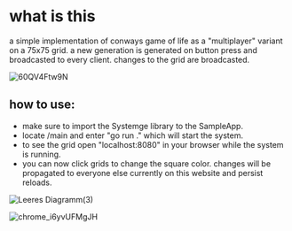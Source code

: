 # what is this
a simple implementation of conways game of life as a "multiplayer" variant on a 75x75 grid.
a new generation is generated on button press and broadcasted to every client.
changes to the grid are broadcasted.

![60QV4Ftw9N](https://github.com/NeutralUsername/Systemge-Sample-ConwaysGameOfLife/assets/39095721/2f5b2d0c-65b4-4045-99da-b73d5727f160)


## how to use:  
- make sure to import the Systemge library to the SampleApp.  
- locate /main and enter "go run ." which will start the system.  
- to see the grid open "localhost:8080" in your browser while the system is running.  
- you can now click grids to change the square color. changes will be propagated to everyone else currently on this website and persist reloads.  

![Leeres Diagramm(3)](https://github.com/NeutralUsername/Systemge-Sample-ConwaysGameOfLife/assets/39095721/10f09f37-28b4-42f8-b0ac-c63fd58e2410)



![chrome_i6yvUFMgJH](https://github.com/NeutralUsername/Systemge-Sample-ConwaysGameOfLife/assets/39095721/e220437f-a2c5-483f-a086-fb810827f419)

